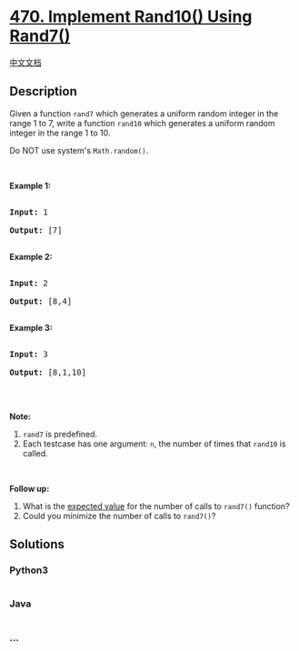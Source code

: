 # [470. Implement Rand10() Using Rand7()](https://leetcode.com/problems/implement-rand10-using-rand7)

[中文文档](</solution/0400-0499/0470.Implement%20Rand10()%20Using%20Rand7()/README.md>)

## Description

<p>Given a function <code>rand7</code> which generates a uniform random integer in the range 1 to 7, write a function <code>rand10</code>&nbsp;which generates a uniform random integer in the range 1 to 10.</p>

<p>Do NOT use system&#39;s <code>Math.random()</code>.</p>

<ol>

</ol>

<p>&nbsp;</p>

<div>

<p><strong>Example 1:</strong></p>

<pre>

<strong>Input: </strong><span id="example-input-1-1">1</span>

<strong>Output: </strong><span id="example-output-1">[7]</span>

</pre>

<div>

<p><strong>Example 2:</strong></p>

<pre>

<strong>Input: </strong><span id="example-input-2-1">2</span>

<strong>Output: </strong><span id="example-output-2">[8,4]</span>

</pre>

<div>

<p><strong>Example 3:</strong></p>

<pre>

<strong>Input: </strong><span id="example-input-3-1">3</span>

<strong>Output: </strong><span id="example-output-3">[8,1,10]</span>

</pre>

<p>&nbsp;</p>

<p><strong>Note:</strong></p>

<ol>
    <li><code>rand7</code> is predefined.</li>
    <li>Each testcase has one argument:&nbsp;<code>n</code>, the number of times that <code>rand10</code> is called.</li>
</ol>

<p>&nbsp;</p>

<p><strong>Follow up:</strong></p>

<ol>
    <li>What is the <a href="https://en.wikipedia.org/wiki/Expected_value" target="_blank">expected value</a>&nbsp;for the number of calls to&nbsp;<code>rand7()</code>&nbsp;function?</li>
    <li>Could you minimize the number of calls to <code>rand7()</code>?</li>
</ol>

</div>

</div>

</div>

## Solutions

<!-- tabs:start -->

### **Python3**

```python

```

### **Java**

```java

```

### **...**

```

```

<!-- tabs:end -->
